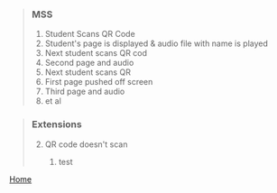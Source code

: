 > ### MSS
> 1. Student Scans QR Code
> 2. Student's page is displayed & audio file with name is played
> 3. Next student scans QR cod
> 4. Second page and audio
> 5. Next student scans QR
> 6. First page pushed off screen
> 7. Third page and audio
> 8. et al

> ### Extensions
> <ol start="2" type="1"><li>QR code doesn't scan</li>
> <ol type="1"><li>test</li></ol></ol>

[Home](./Readme.md)

